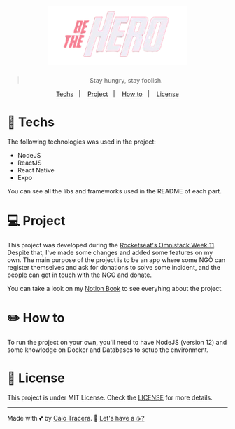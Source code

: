 <h1 align="center">
    <img src="./logo.png" alt="Be the Hero!">
</h1>

<blockquote align="center">
	Stay hungry, stay foolish.
</blockquote>

<p align="center">
	<a href="#rocket-Techs">Techs</a>&nbsp;&nbsp;&nbsp;|&nbsp;&nbsp;&nbsp;
	<a href="#computer-project">Project</a>&nbsp;&nbsp;&nbsp;|&nbsp;&nbsp;&nbsp;
	<a href="#pencil2-how-to">How to</a>&nbsp;&nbsp;&nbsp;|&nbsp;&nbsp;&nbsp;
	<a href="#memo-license">License</a>
</p>

# :rocket: Techs
The following technologies was used in the project:
* NodeJS
* ReactJS
* React Native
* Expo

You can see all the libs and frameworks used in the README of each part.

# :computer: Project
This project was developed during the [Rocketseat's Omnistack Week 11](https://rocketseat.com.br/). Despite that, I've made some changes and added some features on my own. The main purpose of the project is to be an app where some NGO can register themselves and ask for donations to solve some incident, and the people can get in touch with the NGO and donate.

You can take a look on my [Notion Book](https://www.notion.so/caiotracera/BeTheHero-4ccfd638c538466ab6b43a154503087b) to see everyhing about the project.

# :pencil2: How to
To run the project on your own, you'll need to have NodeJS (version 12) and some knowledge on Docker and Databases to setup the environment.

# :memo: License
This project is under MIT License. Check the [LICENSE](LICENSE) for more details.

---

Made with :two_hearts: by [Caio Tracera](https://twitter.com/ctrcra). :wave: [Let's have a :coffee:?](https://www.linkedin.com/in/caiotracera/)